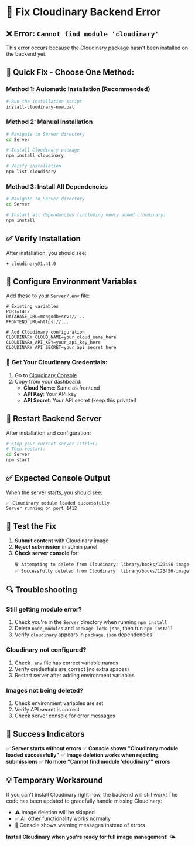 # 🔧 Fix Cloudinary Backend Error

## ❌ **Error:** `Cannot find module 'cloudinary'`

This error occurs because the Cloudinary package hasn't been installed on the backend yet.

## 🚀 **Quick Fix - Choose One Method:**

### **Method 1: Automatic Installation (Recommended)**
```bash
# Run the installation script
install-cloudinary-now.bat
```

### **Method 2: Manual Installation**
```bash
# Navigate to Server directory
cd Server

# Install Cloudinary package
npm install cloudinary

# Verify installation
npm list cloudinary
```

### **Method 3: Install All Dependencies**
```bash
# Navigate to Server directory
cd Server

# Install all dependencies (including newly added cloudinary)
npm install
```

## ✅ **Verify Installation**

After installation, you should see:
```
+ cloudinary@1.41.0
```

## 🔧 **Configure Environment Variables**

Add these to your `Server/.env` file:

```env
# Existing variables
PORT=1412
DATABASE_URL=mongodb+srv://...
FRONTEND_URL=https://...

# Add Cloudinary configuration
CLOUDINARY_CLOUD_NAME=your_cloud_name_here
CLOUDINARY_API_KEY=your_api_key_here
CLOUDINARY_API_SECRET=your_api_secret_here
```

### 🔑 **Get Your Cloudinary Credentials:**

1. Go to [Cloudinary Console](https://cloudinary.com/console)
2. Copy from your dashboard:
   - **Cloud Name**: Same as frontend
   - **API Key**: Your API key
   - **API Secret**: Your API secret (keep this private!)

## 🔄 **Restart Backend Server**

After installation and configuration:

```bash
# Stop your current server (Ctrl+C)
# Then restart:
cd Server
npm start
```

## ✅ **Expected Console Output**

When the server starts, you should see:
```
✅ Cloudinary module loaded successfully
Server running on port 1412
```

## 🎯 **Test the Fix**

1. **Submit content** with Cloudinary image
2. **Reject submission** in admin panel
3. **Check server console** for:
   ```
   🗑️ Attempting to delete from Cloudinary: library/books/123456-image
   ✅ Successfully deleted from Cloudinary: library/books/123456-image
   ```

## 🔍 **Troubleshooting**

### **Still getting module error?**
1. Check you're in the `Server` directory when running `npm install`
2. Delete `node_modules` and `package-lock.json`, then run `npm install`
3. Verify `cloudinary` appears in `package.json` dependencies

### **Cloudinary not configured?**
1. Check `.env` file has correct variable names
2. Verify credentials are correct (no extra spaces)
3. Restart server after adding environment variables

### **Images not being deleted?**
1. Check environment variables are set
2. Verify API secret is correct
3. Check server console for error messages

## 🎉 **Success Indicators**

✅ **Server starts without errors**
✅ **Console shows "Cloudinary module loaded successfully"**
✅ **Image deletion works when rejecting submissions**
✅ **No more "Cannot find module 'cloudinary'" errors**

## 💡 **Temporary Workaround**

If you can't install Cloudinary right now, the backend will still work! The code has been updated to gracefully handle missing Cloudinary:

- ⚠️ Image deletion will be skipped
- ✅ All other functionality works normally
- 📝 Console shows warning messages instead of errors

**Install Cloudinary when you're ready for full image management!** 🌤️